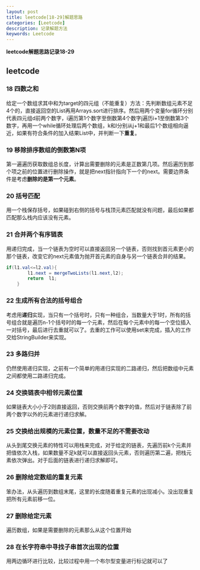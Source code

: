```yaml
---
layout: post
title: leetcode[18-29]解题思路
categories: [Leetcode]
description: 记录解题方法
keywords: Leetcode
---
```

**leetcode解题思路记录18-29**

## **leetcode**
### 18 四数之和
给定一个数组求其中和为target的四元组（不能重复）方法：先判断数组元素不足4个的，直接返回空的List再用Arrays.sort进行排序。然后用两个变量for循环分别代表四元组d前两个数字，i遍历第1个数字至倒数第4个数字j遍历i+1至倒数第3个数字，再用一个while循环处理后两个数组，k和l分别从j+1和最后1个数组相向逼近，如果有符合条件的加入结果List中，并判断一下**重复**。

### 19 移除排序数组的倒数第N项
第一遍遍历获取数组总长度，计算出需要删除的元素是正数第几项。然后遍历到那个项之前的位置进行删除操作，就是把next指针指向下一个的next。需要边界条件是考虑**删除的是第一个元素**。

### 20 括号匹配
用一个栈保存括号，如果碰到右侧的括号与栈顶元素匹配就没有问题，最后如果都匹配那么栈内应该没有元素。

### 21 合并两个有序链表
用递归完成，当一个链表为空时可以直接返回另一个链表，否则找到首元素更小的那个链表，改变它的next元素值为抛开首元素的自身与另一个链表合并的结果。
```java
if(l1.val<=l2.val){
        l1.next = mergeTwoLists(l1.next,l2);
        return  l1;
    }
```

### 22 生成所有合法的括号组合
考虑用**递归**实现，当只有一个括号时，只有一种组合，当数量大于1时，所有的括号组合就是遍历n-1个括号时的每一个元素，然后在每个元素中的每一个空位插入一对括号，最后进行去重就可以了。去重的工作可以使用set来完成，插入的工作交给StringBuilder来实现。

### 23 多路归并
仍然使用递归实现，之前有一个简单的用递归实现的二路递归，然后把数组中元素之间都使用二路递归完成。

### 24 交换链表中相邻元素位置
如果链表大小小于2则直接返回，否则交换前两个数字的值，然后对于链表除了前两个数字以外的元素进行递归求解。

### 25 交换给出规模的元素位置，数量不足的不需要改动
从头到尾交换元素的特性可以用栈来完成，对于给定的链表，先遍历前k个元素并把值依次入栈，如果数量不足k就可以直接返回头元素，否则遍历第二遍，把栈元素依次弹出。对于后面的链表进行递归求解即可。

### 26 删除给定数组的重复元素
笨办法，从头遍历到数组末尾，这里的长度随着重复元素的出现减小。没出现重复把所有元素前移一位。

### 27 删除给定元素
遍历数组，如果是需要删除的元素那么从这个位置开始

### 28 在长字符串中寻找子串首次出现的位置
用两边循环进行比较，比较过程中用一个布尔型变量进行标记就可以了
